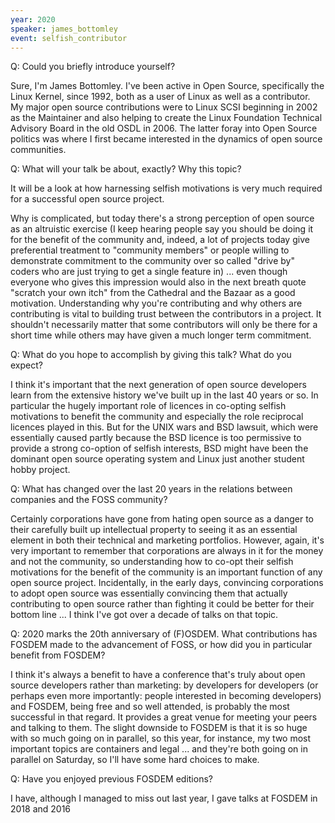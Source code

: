 ```yaml
---
year: 2020
speaker: james_bottomley 
event: selfish_contributor 
---
```


Q: Could you briefly introduce yourself?

Sure, I'm James Bottomley. I've been active in Open Source,
specifically the Linux Kernel, since 1992, both as a user of Linux as
well as a contributor.  My major open source contributions were to
Linux SCSI beginning in 2002 as the Maintainer and also helping to
create the Linux Foundation Technical Advisory Board in the old OSDL
in 2006.  The latter foray into Open Source politics was where I first
became interested in the dynamics of open source communities.

Q: What will your talk be about, exactly? Why this topic?

It will be a look at how harnessing selfish motivations is very much
required for a successful open source project.

Why is complicated, but today there's a strong perception of open
source as an altruistic exercise (I keep hearing people say you should
be doing it for the benefit of the community and, indeed, a lot of
projects today give preferential treatment to "community members" or
people willing to demonstrate commitment to the community over so
called "drive by" coders who are just trying to get a single feature
in) ... even though everyone who gives this impression would also in
the next breath quote "scratch your own itch" from the Cathedral and
the Bazaar as a good motivation.  Understanding why you're contributing
and why others are contributing is vital to building trust between the
contributors in a project.  It shouldn't necessarily matter that some
contributors will only be there for a short time while others may have
given a much longer term commitment.

Q: What do you hope to accomplish by giving this talk? What do you expect?

I think it's important that the next generation of open source
developers learn from the extensive history we've built up in the last
40 years or so.  In particular the hugely important role of licences in
co-opting selfish motivations to benefit the community and especially
the role reciprocal licences played in this.  But for the UNIX wars and
BSD lawsuit, which were essentially caused partly because the BSD
licence is too permissive to provide a strong co-option of selfish
interests, BSD might have been the dominant open source operating
system and Linux just another student hobby project.

Q: What has changed over the last 20 years in the relations between companies and the FOSS community?

Certainly corporations have gone from hating open source as a danger to
their carefully built up intellectual property to seeing it as an
essential element in both their technical and marketing portfolios. 
However, again, it's very important to remember that corporations are
always in it for the money and not the community, so understanding how to
co-opt their selfish motivations for the benefit of the community is an
important function of any open source project.  Incidentally, in the
early days, convincing corporations to adopt open source was
essentially convincing them that actually contributing to open source
rather than fighting it could be better for their bottom line ... I
think I've got over a decade of talks on that topic.

Q: 2020 marks the 20th anniversary of (F)OSDEM. What contributions has FOSDEM made to the advancement of FOSS, or how did you in particular benefit from FOSDEM?

I think it's always a benefit to have a conference that's truly about
open source developers rather than marketing: by developers for
developers (or perhaps even more importantly: people interested in
becoming developers) and FOSDEM, being free and so well attended, is
probably the most successful in that regard.  It provides a great venue
for meeting your peers and talking to them.  The slight downside to
FOSDEM is that it is so huge with so much going on in parallel, so this
year, for instance, my two most important topics are containers and
legal ... and they're both going on in parallel on Saturday, so I'll
have some hard choices to make.

Q: Have you enjoyed previous FOSDEM editions? 

I have, although I managed to miss out last year, I gave talks at
FOSDEM in 2018 and 2016
